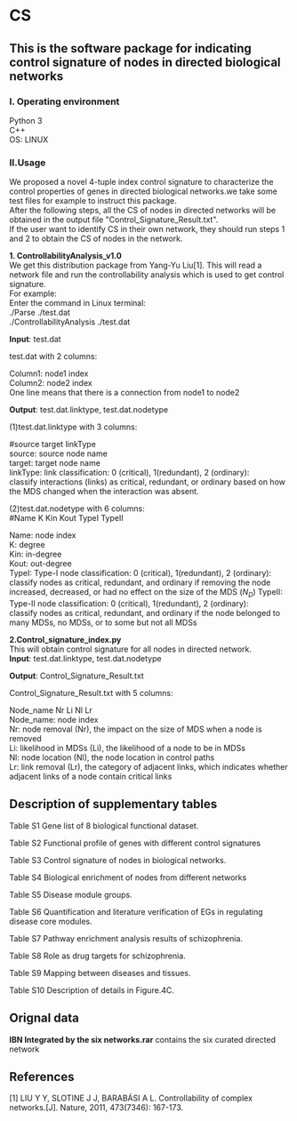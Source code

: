 # CS
## This is the software package for indicating control signature of nodes in directed biological networks
### I. Operating environment
Python 3  
C++   
OS: LINUX
### II.Usage  
We proposed a novel 4-tuple index control signature to characterize the control properties of genes in directed biological networks.we take some test files for example to instruct this package.  
After the following steps, all the CS of nodes in directed networks will be obtained in the output file "Control_Signature_Result.txt".  
If the user want to identify CS in their own network, they should run steps 1 and 2 to obtain the CS of nodes in the network.  

**1. ControllabilityAnalysis_v1.0**  
We get this distribution package from Yang-Yu Liu[1]. This will read a network file and run the controllability analysis which is used to get control signature.  
For example:   
Enter the command in Linux terminal:   
./Parse ./test.dat  
./ControllabilityAnalysis ./test.dat  

**Input**: test.dat  

test.dat with 2 columns:  

Column1: node1 index  
Column2: node2 index  
One line means that there is a connection from node1 to node2  

**Output**: test.dat.linktype, test.dat.nodetype  

(1)test.dat.linktype with 3 columns:  

#source target linkType  
source: source node name  
target: target node name  
linkType: link classification: 0 (critical), 1(redundant), 2 (ordinary):     
classify interactions (links) as critical, redundant, or ordinary based on how the MDS changed 
when the interaction was absent. 

(2)test.dat.nodetype with 6 columns:  
#Name K Kin Kout TypeI TypeII  

Name: node index    
K: degree  
Kin: in-degree  
Kout: out-degree  
TypeI: Type-I node classification: 0 (critical), 1(redundant), 2 (ordinary):  
classify nodes as critical, redundant, and ordinary if removing the node increased, decreased, or had no effect on the size of the MDS 
$(N_D)$
TypeII: Type-II node classification: 0 (critical), 1(redundant), 2 (ordinary):  
classify nodes as critical, redundant, and ordinary if the node belonged to many MDSs, no MDSs, or to some but not all MDSs  

**2.Control_signature_index.py**  
This will obtain control signature for all nodes in directed network.    
**Input**: test.dat.linktype, test.dat.nodetype  

**Output**: Control_Signature_Result.txt  

Control_Signature_Result.txt with 5 columns: 

Node_name	Nr	Li	Nl	Lr  
Node_name: node index  
Nr: node removal (Nr), the impact on the size of MDS when a node is removed  
Li:  likelihood in MDSs (Li), the likelihood of a node to be in MDSs  
Nl:  node location (Nl), the node location in control paths  
Lr: link removal (Lr), the category of adjacent links, which indicates whether adjacent links of a node contain critical links  


## Description of supplementary tables  
Table S1 Gene list of 8 biological functional dataset.  

Table S2 Functional profile of genes with different control signatures

Table S3 Control signature of nodes in biological networks.  

Table S4 Biological enrichment of nodes from different networks 

Table S5 Disease module groups.  

Table S6 Quantification and literature verification of EGs in regulating disease core modules.  

Table S7 Pathway enrichment analysis results of schizophrenia.  

Table S8 Role as drug targets for schizophrenia.  

Table S9 Mapping between diseases and tissues.  

Table S10 Description of details in Figure.4C.  

## Orignal data
**IBN Integrated by the six networks.rar** contains the six curated directed network

## References  
[1]	LIU Y Y, SLOTINE J J, BARABÁSI A L. Controllability of complex networks.[J]. Nature, 2011, 473(7346): 167-173.  

